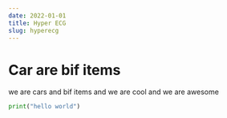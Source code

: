 ```yaml
---
date: 2022-01-01
title: Hyper ECG
slug: hyperecg
---
```


# Car are bif items

we are cars and bif items and we are cool and we are awesome

```python
print("hello world")
```
